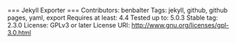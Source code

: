 === Jekyll Exporter ===
Contributors: benbalter
Tags: jekyll, github, github pages, yaml, export
Requires at least: 4.4
Tested up to: 5.0.3
Stable tag: 2.3.0
License: GPLv3 or later
License URI: http://www.gnu.org/licenses/gpl-3.0.html
